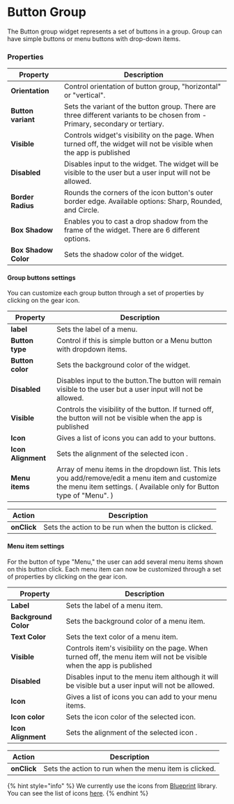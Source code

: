# Button Group

The Button group widget represents a set of buttons in a group. Group can have simple buttons or menu buttons with drop-down items.

### Properties

| Property             | Description                                                                                                                  |
| -------------------- | ---------------------------------------------------------------------------------------------------------------------------- |
| **Orientation**      | Control orientation of button group, "horizontal" or "vertical".                                                             |
| **Button variant**   | Sets the variant of the button group. There are three different variants to be chosen from - Primary, secondary or tertiary. |
| **Visible**          | Controls widget's visibility on the page. When turned off, the widget will not be visible when the app is published          |
| **Disabled**         | Disables input to the widget. The widget will be visible to the user but a user input will not be allowed.                   |
| **Border Radius**    | Rounds the corners of the icon button's outer border edge. Available options: Sharp, Rounded, and Circle.                    |
| **Box Shadow**       | Enables you to cast a drop shadow from the frame of the widget. There are 6 different options.                               |
| **Box Shadow Color** | Sets the shadow color of the widget.                                                                                         |

#### Group buttons settings

You can customize each group button through a set of properties by clicking on the gear icon.

| Property           | Description                                                                                                                                                             |
| ------------------ | ----------------------------------------------------------------------------------------------------------------------------------------------------------------------- |
| **label**          | Sets the label of a menu.                                                                                                                                               |
| **Button type**    | Control if this is simple button or a Menu button with dropdown items.                                                                                                  |
| **Button color**   | Sets the background color of the widget.                                                                                                                                |
| **Disabled**       | Disables input to the button.The button will remain visible to the user but a user input will not be allowed.                                                           |
| **Visible**        | Controls the visibility of the button. If turned off, the button will not be visible when the app is published                                                          |
| **Icon**           | Gives a list of icons you can add to your buttons.                                                                                                                      |
| **Icon Alignment** | Sets the alignment of the selected icon .                                                                                                                               |
| **Menu items**     | Array of menu items in the dropdown list. This lets you add/remove/edit a menu item and customize the menu item settings. ( Available only for Button type of "Menu". ) |

| Action      | Description                                           |
| ----------- | ----------------------------------------------------- |
| **onClick** | Sets the action to be run when the button is clicked. |

#### Menu item settings

For the button of type "Menu," the user can add several menu items shown on this button click. Each menu item can now be customized through a set of properties by clicking on the gear icon.

| Property             | Description                                                                                                          |
| -------------------- | -------------------------------------------------------------------------------------------------------------------- |
| **Label**            | Sets the label of a menu item.                                                                                       |
| **Background Color** | Sets the background color of a menu item.                                                                            |
| **Text Color**       | Sets the text color of a menu item.                                                                                  |
| **Visible**          | Controls item's visibility on the page. When turned off, the menu item will not be visible when the app is published |
| **Disabled**         | Disables input to the menu item although it will be visible but a user input will not be allowed.                    |
| **Icon**             | Gives a list of icons you can add to your menu items.                                                                |
| **Icon color**       | Sets the icon color of the selected icon.                                                                            |
| **Icon Alignment**   | Sets the alignment of the selected icon .                                                                            |

| Action      | Description                                           |
| ----------- | ----------------------------------------------------- |
| **onClick** | Sets the action to run when the menu item is clicked. |

{% hint style="info" %}
We currently use the icons from [Blueprint](https://blueprintjs.com) library. You can see the list of icons [here](https://blueprintjs.com/docs/#icons).
{% endhint %}
